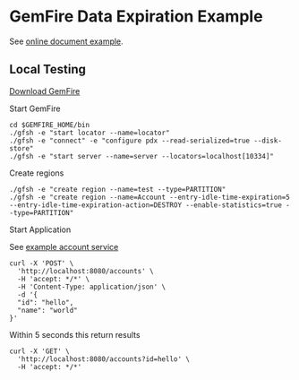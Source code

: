 # GemFire Data Expiration Example

See [online document example](https://docs.vmware.com/en/VMware-GemFire/10.0/gf/developing-expiration-configuring_data_expiration.html).

## Local Testing

[Download GemFire](https://network.pivotal.io/products/pivotal-gemfire)


Start GemFire

```shell
cd $GEMFIRE_HOME/bin
./gfsh -e "start locator --name=locator" 
./gfsh -e "connect" -e "configure pdx --read-serialized=true --disk-store"
./gfsh -e "start server --name=server --locators=localhost[10334]"
```


Create regions

```shell
./gfsh -e "create region --name=test --type=PARTITION"
./gfsh -e "create region --name=Account --entry-idle-time-expiration=5 --entry-idle-time-expiration-action=DESTROY --enable-statistics=true --type=PARTITION"  
```

Start Application

See [example account service](examples/spring-data-gemfire/applications/account-service)


```shell
curl -X 'POST' \
  'http://localhost:8080/accounts' \
  -H 'accept: */*' \
  -H 'Content-Type: application/json' \
  -d '{
  "id": "hello",
  "name": "world"
}'
```

Within 5 seconds this return results

```shell
curl -X 'GET' \
  'http://localhost:8080/accounts?id=hello' \
  -H 'accept: */*'
```

